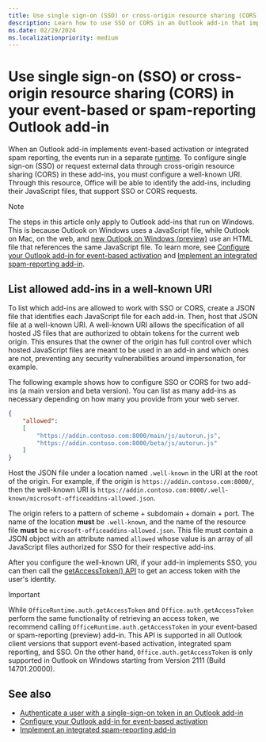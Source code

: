 ```yaml
---
title: Use single sign-on (SSO) or cross-origin resource sharing (CORS) in your event-based or spam-reporting Outlook add-in
description: Learn how to use SSO or CORS in an Outlook add-in that implements event-based activation or integrated spam reporting.
ms.date: 02/29/2024
ms.localizationpriority: medium
---
```


# Use single sign-on (SSO) or cross-origin resource sharing (CORS) in your event-based or spam-reporting Outlook add-in

When an Outlook add-in implements event-based activation or integrated spam reporting, the events run in a separate [runtime](../testing/runtimes.md). To configure single sign-on (SSO) or request external data through cross-origin resource sharing (CORS) in these add-ins, you must configure a well-known URI. Through this resource, Office will be able to identify the add-ins, including their JavaScript files, that support SSO or CORS requests.

> [!NOTE]
> The steps in this article only apply to Outlook add-ins that run on Windows. This is because Outlook on Windows uses a JavaScript file, while Outlook on Mac, on the web, and [new Outlook on Windows (preview)](https://support.microsoft.com/office/656bb8d9-5a60-49b2-a98b-ba7822bc7627) use an HTML file that references the same JavaScript file. To learn more, see [Configure your Outlook add-in for event-based activation](autolaunch.md) and [Implement an integrated spam-reporting add-in](spam-reporting.md).

## List allowed add-ins in a well-known URI

To list which add-ins are allowed to work with SSO or CORS, create a JSON file that identifies each JavaScript file for each add-in. Then, host that JSON file at a well-known URI. A well-known URI allows the specification of all hosted JS files that are authorized to obtain tokens for the current web origin. This ensures that the owner of the origin has full control over which hosted JavaScript files are meant to be used in an add-in and which ones are not, preventing any security vulnerabilities around impersonation, for example.

The following example shows how to configure SSO or CORS for two add-ins (a main version and beta version). You can list as many add-ins as necessary depending on how many you provide from your web server.

```json
{
    "allowed":
    [
        "https://addin.contoso.com:8000/main/js/autorun.js",
        "https://addin.contoso.com:8000/beta/js/autorun.js"
    ]
}
```

Host the JSON file under a location named `.well-known` in the URI at the root of the origin. For example, if the origin is `https://addin.contoso.com:8000/`, then the well-known URI is `https://addin.contoso.com:8000/.well-known/microsoft-officeaddins-allowed.json`.

The origin refers to a pattern of scheme + subdomain + domain + port. The name of the location **must** be `.well-known`, and the name of the resource file **must** be `microsoft-officeaddins-allowed.json`. This file must contain a JSON object with an attribute named `allowed` whose value is an array of all JavaScript files authorized for SSO for their respective add-ins.

After you configure the well-known URI, if your add-in implements SSO, you can then call the [getAccessToken() API](/javascript/api/office-runtime/officeruntime.auth) to get an access token with the user's identity.

> [!IMPORTANT]
> While `OfficeRuntime.auth.getAccessToken` and `Office.auth.getAccessToken` perform the same functionality of retrieving an access token, we recommend calling `OfficeRuntime.auth.getAccessToken` in your event-based or spam-reporting (preview) add-in. This API is supported in all Outlook client versions that support event-based activation, integrated spam reporting, and SSO. On the other hand, `Office.auth.getAccessToken` is only supported in Outlook on Windows starting from Version 2111 (Build 14701.20000).

## See also

- [Authenticate a user with a single-sign-on token in an Outlook add-in](authenticate-a-user-with-an-sso-token.md)
- [Configure your Outlook add-in for event-based activation](autolaunch.md)
- [Implement an integrated spam-reporting add-in](spam-reporting.md)
